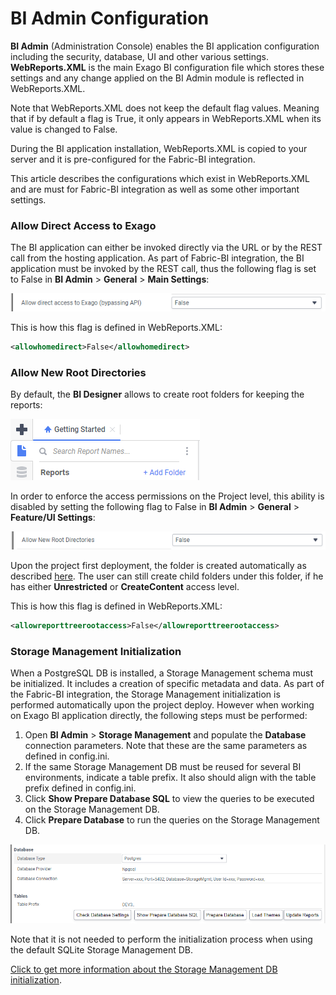 # BI Admin Configuration

**BI Admin** (Administration Console) enables the BI application configuration including the security, database, UI and other various settings. **WebReports.XML** is the main Exago BI configuration file which stores these settings and any change applied on the BI Admin module is reflected in WebReports.XML.

Note that WebReports.XML does not keep the default flag values. Meaning that if by default a flag is True, it only appears in WebReports.XML when its value is changed to False. 

During the BI application installation, WebReports.XML is copied to your server and it is pre-configured for the Fabric-BI integration. 

This article describes the configurations which exist in WebReports.XML and are must for Fabric-BI integration as well as some other important settings.

### Allow Direct Access to Exago

The BI application can either be invoked directly via the URL or by the REST call from the hosting application. As part of Fabric-BI integration, the BI application must be invoked by the REST call, thus the following flag is set to False in **BI Admin** > **General** > **Main Settings**:

![image](images/99_allow_dir_access.PNG)

This is how this flag is defined in WebReports.XML:

~~~xml
<allowhomedirect>False</allowhomedirect>
~~~

### Allow New Root Directories

By default, the **BI Designer** allows to create root folders for keeping the reports:

![image](images/99_add_folder.PNG)

In order to enforce the access permissions on the Project level, this ability is disabled by setting the following flag to False in **BI Admin** > **General** > **Feature/UI Settings**:

![image](images/99_allow_new_root.PNG)

Upon the project first deployment, the <project name> folder is created automatically as described [here](01_Installation.md#Project-Initialization-in-BI). The user can still create child folders under this folder, if he has either **Unrestricted** or **CreateContent** access level.

This is how this flag is defined in WebReports.XML:

~~~xml
<allowreporttreerootaccess>False</allowreporttreerootaccess>
~~~

### Storage Management Initialization

When a PostgreSQL DB is installed, a Storage Management schema must be initialized. It includes a creation of specific metadata and data. As part of the Fabric-BI integration, the Storage Management initialization is performed automatically upon the project deploy. However when working on Exago BI application directly, the following steps must be performed:

1. Open **BI Admin** >  **Storage Management** and populate the **Database** connection parameters. Note that these are the same parameters as defined in config.ini.
2. If the same Storage Management DB must be reused for several BI environments, indicate a table prefix. It also should align with the table prefix defined in config.ini.
3. Click **Show Prepare Database SQL** to view the queries to be executed on the Storage Management DB.
4. Click **Prepare Database** to run the queries on the Storage Management DB.

![sm](images/bi_sm_details.PNG)

Note that it is not needed to perform the initialization process when using the default SQLite Storage Management DB.

[Click to get more information about the Storage Management DB initialization](https://support.exagoinc.com/hc/en-us/articles/360042229693).

### 